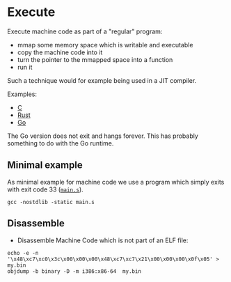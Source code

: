 # Execute

Execute machine code as part of a "regular" program:
* mmap some memory space which is writable and executable
* copy the machine code into it
* turn the pointer to the mmapped space into a function
* run it

Such a technique would for example being used in a JIT compiler.

Examples:
* [C](./c-exec/)
* [Rust](./rs-exec/)
* [Go](./go-exec/)

The Go version does not exit and hangs forever. This has probably something to do with the Go runtime.

## Minimal example
As minimal example for machine code we use a program which simply exits with exit code 33 ([`main.s`](./main.s)).
```
gcc -nostdlib -static main.s
```

## Disassemble
* Disassemble Machine Code which is not part of an ELF file:
```
echo -e -n '\x48\xc7\xc0\x3c\x00\x00\x00\x48\xc7\xc7\x21\x00\x00\x00\x0f\x05' > my.bin
objdump -b binary -D -m i386:x86-64  my.bin
```

